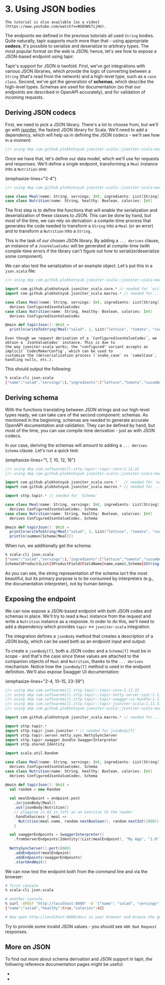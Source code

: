# 3. Using JSON bodies

```{note}
The tutorial is also available [as a video](https://www.youtube.com/watch?v=NG8XWS7ijHU).
```

The endpoints we defined in the previous tutorials all used `String` bodies. Quite naturally, tapir supports
much more than that - using appropriate **codecs**, it's possible to serialize and deserialize to arbitrary types.
The most popular format on the web is JSON; hence, let's see how to expose a JSON-based endpoint using tapir.

Tapir's support for JSON is twofold. First, we've got integrations with various JSON libraries, which provide the
logic of converting between a `String` (that's read from the network) and a high-level type, such as a `case class`.
Second, we've got the generation of **schemas**, which describe the high-level types. Schemas are used for
documentation (so that our endpoints are described in OpenAPI accurately), and for validation of incoming requests.

## Deriving JSON codecs

First, we need to pick a JSON library. There's a lot to choose from, but we'll go with [jsoniter](https://github.com/plokhotnyuk/jsoniter-scala),
the fastest JSON library for Scala. We'll need to add a dependency, which will help us in defining the JSON codecs -
we'll see how in a moment:

```scala
//> using dep com.github.plokhotnyuk.jsoniter-scala::jsoniter-scala-macros:2.30.1
```

Once we have that, let's define our data model, which we'll use for requests and responses. We'll define a single 
endpoint, transforming a `Meal` instance into a `Nutrition` one:

{emphasize-lines="3-4"}
```scala
//> using dep com.github.plokhotnyuk.jsoniter-scala::jsoniter-scala-macros:2.30.1

case class Meal(name: String, servings: Int, ingredients: List[String])
case class Nutrition(name: String, healthy: Boolean, calories: Int)
```

The first step is to define the functions that will enable the serialization and deserialization of these classes to 
JSON. This can be done by hand, but most of the time, we can rely on derivation: a compile-time process that generates 
the code needed to transform a `String` into a `Meal` (or an error) and to transform a `Nutrition` into a `String.`

This is the task of our chosen JSON library. By adding a `... derives` clause, an instance of a `JsonValueCodec` will
be generated at compile-time (with compile-time errors if the library can't figure out how to serialize/deserialize some
component).

We can also test the serialization of an example object. Let's put this in a `json.scala` file:

```scala
//> using dep com.github.plokhotnyuk.jsoniter-scala::jsoniter-scala-macros:2.30.1

import com.github.plokhotnyuk.jsoniter_scala.core.* // needed for `writeToString`
import com.github.plokhotnyuk.jsoniter_scala.macros.* // needed for ... derives

case class Meal(name: String, servings: Int, ingredients: List[String]) 
  derives ConfiguredJsonValueCodec
case class Nutrition(name: String, healthy: Boolean, calories: Int) 
  derives ConfiguredJsonValueCodec

@main def tapirJson(): Unit =
  println(writeToString(Meal("salad", 1, List("lettuce", "tomato", "cucumber"))))
```

```{note}
Even though we request derivation of a `ConfiguredJsonValueCodec`, we obtain a `JsonValueCodec` instance. This is due to
the way jsoniter-scala works; the "configured" variant accepts an implicit `CodecMakerConfig`, which can be used to 
customize the (de)serialization process (`snake_case` vs `camelCase`, handling nulls, etc.). 
```

This should output the following:

```bash
% scala-cli json.scala
{"name":"salad","servings":1,"ingredients":["lettuce","tomato","cucumber"]}
```

## Deriving schema

With the functions translating between JSON strings and our high-level types ready, we can take care of the second
component: schemas. As mentioned in the beginning, schemas are needed to generate accurate OpenAPI documentation and
validation. They can be defined by hand, but most of the time, you can use compile-time derivation - just as with
JSON codecs.

In our case, deriving the schemas will amount to adding a `... derives Schema` clause. Let's run a quick test:

{emphasize-lines="1, 7, 10, 12, 16"}
```scala
//> using dep com.softwaremill.sttp.tapir::tapir-core:1.11.31
//> using dep com.github.plokhotnyuk.jsoniter-scala::jsoniter-scala-macros:2.30.1

import com.github.plokhotnyuk.jsoniter_scala.core.*   // needed for `writeToString`
import com.github.plokhotnyuk.jsoniter_scala.macros.* // needed for ... derives

import sttp.tapir.* // needed for `Schema`

case class Meal(name: String, servings: Int, ingredients: List[String]) 
  derives ConfiguredJsonValueCodec, Schema
case class Nutrition(name: String, healthy: Boolean, calories: Int) 
  derives ConfiguredJsonValueCodec, Schema

@main def tapirJson(): Unit =
  println(writeToString(Meal("salad", 1, List("lettuce", "tomato", "cucumber"))))
  println(summon[Schema[Meal]])
```

When run, we additionally get the schema:

```bash
% scala-cli json.scala
{"name":"salad","servings":1,"ingredients":["lettuce","tomato","cucumber"]}
Schema(SProduct(List(SProductField(FieldName(name,name),Schema(SString(),None,false,None,None,None,None,false,false,All(List()),AttributeMap(Map()))), SProductField(FieldName(servings,servings),Schema(SInteger(),None,false,None,None,Some(int32),None,false,false,All(List()),AttributeMap(Map()))), SProductField(FieldName(ingredients,ingredients),Schema(SArray(Schema(SString(),None,false,None,None,None,None,false,false,All(List()),AttributeMap(Map()))),None,true,None,None,None,None,false,false,All(List()),AttributeMap(Map()))))),Some(SName(.Meal,List())),false,None,None,None,None,false,false,All(List()),AttributeMap(Map()))
```

As you can see, the string representation of the schema isn't the most beautiful, but its primary purpose is to be
consumed by interpreters (e.g., the documentation interpreter), not by human beings.

## Exposing the endpoint

We can now expose a JSON-based endpoint with both JSON codes and schemas in place. We'll try to read a `Meal` instance
from the request and write a `Nutrition` instance as a response. In order to do this, we'll need to add a dependency
which provides `tapir` <-> `jsoniter-scala` integration.

The integration defines a `jsonBody` method that creates a description of a JSON body, which can be used both as an 
endpoint input and output.

To create a `jsonBody[T]`, both a JSON codec and a `Schema[T]` must be in scope - and that's the case since these
values are attached to the companion objects of `Meal` and `Nutrition`, thanks to the `... derives` mechanism. Notice
how the `jsonBody[T]` method is used in the endpoint definition. We'll also expose Swagger UI documentation:

{emphasize-lines="2-4, 10-15, 23-39"}
```scala
//> using dep com.softwaremill.sttp.tapir::tapir-core:1.11.31
//> using dep com.softwaremill.sttp.tapir::tapir-netty-server-sync:1.11.31
//> using dep com.softwaremill.sttp.tapir::tapir-swagger-ui-bundle:1.11.31
//> using dep com.softwaremill.sttp.tapir::tapir-jsoniter-scala:1.11.31
//> using dep com.github.plokhotnyuk.jsoniter-scala::jsoniter-scala-macros:2.30.1

import com.github.plokhotnyuk.jsoniter_scala.macros.* // needed for ... derives

import sttp.tapir.*
import sttp.tapir.json.jsoniter.* // needed for jsonBody[T]
import sttp.tapir.server.netty.sync.NettySyncServer
import sttp.tapir.swagger.bundle.SwaggerInterpreter
import sttp.shared.Identity

import scala.util.Random

case class Meal(name: String, servings: Int, ingredients: List[String])
  derives ConfiguredJsonValueCodec, Schema
case class Nutrition(name: String, healthy: Boolean, calories: Int)
  derives ConfiguredJsonValueCodec, Schema

@main def tapirJson(): Unit = 
  val random = new Random
  
  val mealEndpoint = endpoint.post
    .in(jsonBody[Meal])
    .out(jsonBody[Nutrition])
    // plugging in AI is left as an exercise to the reader
    .handleSuccess { meal => 
      Nutrition(meal.name, random.nextBoolean(), random.nextInt(1000)) 
    }

  val swaggerEndpoints = SwaggerInterpreter()
    .fromServerEndpoints[Identity](List(mealEndpoint), "My App", "1.0")
 
  NettySyncServer().port(8080)
    .addEndpoint(mealEndpoint)
    .addEndpoints(swaggerEndpoints)
    .startAndWait()
```

We can now test the endpoint both from the command line and via the browser:

```bash
# first console
% scala-cli json.scala

# another console
% curl -XPOST "http://localhost:8080" -d '{"name": "salad", "servings": 1, "ingredients": ["lettuce", "tomato", "cucumber"]}'
{"name":"salad","healthy":true,"calories":42}

# Now open http://localhost:8080/docs in your browser and browse the generated documentation!
```

Try to provide some invalid JSON values - you should see `400 Bad Request` responses.

## More on JSON

To find out more about schema derivation and JSON support in tapir, the following reference documentation pages might
be useful:

* [](../endpoint/schemas.md)
* [](../endpoint/json.md)
